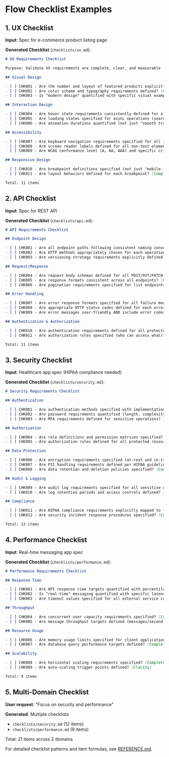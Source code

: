 # Flow Checklist Examples

## 1. UX Checklist

**Input**: Spec for e-commerce product listing page

**Generated Checklist** (`checklists/ux.md`):
```markdown
# UX Requirements Checklist

Purpose: Validate UX requirements are complete, clear, and measurable

## Visual Design

- [ ] CHK001 - Are the number and layout of featured products explicitly specified? [Completeness, Spec §FR-1]
- [ ] CHK002 - Are color scheme and typography requirements defined? [Completeness, Spec §UI-1]
- [ ] CHK003 - Is "modern design" quantified with specific visual examples or style guide? [Clarity, Spec §UI-2]

## Interaction Design

- [ ] CHK004 - Are hover state requirements consistently defined for all interactive elements? [Consistency]
- [ ] CHK005 - Are loading states specified for async operations (search, filter)? [Completeness]
- [ ] CHK006 - Are animation durations quantified (not just "smooth transitions")? [Clarity]

## Accessibility

- [ ] CHK007 - Are keyboard navigation requirements specified for all interactive features? [Coverage, Gap]
- [ ] CHK008 - Are screen reader labels defined for all non-text elements? [Coverage, Spec §A11Y-1]
- [ ] CHK009 - Are WCAG conformance level (A, AA, AAA) and specific criteria specified? [Clarity]

## Responsive Design

- [ ] CHK010 - Are breakpoint definitions specified (not just "mobile-friendly")? [Clarity]
- [ ] CHK011 - Are layout behaviors defined for each breakpoint? [Completeness]

Total: 11 items
```

## 2. API Checklist

**Input**: Spec for REST API

**Generated Checklist** (`checklists/api.md`):
```markdown
# API Requirements Checklist

## Endpoint Design

- [ ] CHK001 - Are all endpoint paths following consistent naming conventions? [Consistency]
- [ ] CHK002 - Are HTTP methods appropriately chosen for each operation? [Completeness]
- [ ] CHK003 - Are versioning strategy requirements explicitly defined? [Completeness, Spec §API-1]

## Request/Response

- [ ] CHK004 - Are request body schemas defined for all POST/PUT/PATCH endpoints? [Completeness]
- [ ] CHK005 - Are response formats consistent across all endpoints? [Consistency]
- [ ] CHK006 - Are pagination requirements specified for list endpoints? [Completeness, Gap]

## Error Handling

- [ ] CHK007 - Are error response formats specified for all failure modes? [Completeness]
- [ ] CHK008 - Are appropriate HTTP status codes defined for each error type? [Completeness]
- [ ] CHK009 - Are error messages user-friendly AND include error codes for debugging? [Clarity]

## Authentication & Authorization

- [ ] CHK010 - Are authentication requirements defined for all protected endpoints? [Coverage]
- [ ] CHK011 - Are authorization rules specified (who can access what)? [Completeness]

Total: 11 items
```

## 3. Security Checklist

**Input**: Healthcare app spec (HIPAA compliance needed)

**Generated Checklist** (`checklists/security.md`):
```markdown
# Security Requirements Checklist

## Authentication

- [ ] CHK001 - Are authentication methods specified with implementation details? [Completeness]
- [ ] CHK002 - Are password requirements quantified (length, complexity, expiration)? [Clarity, Spec §SEC-1]
- [ ] CHK003 - Are MFA requirements defined for sensitive operations? [Coverage, Gap]

## Authorization

- [ ] CHK004 - Are role definitions and permission matrices specified? [Completeness]
- [ ] CHK005 - Are authorization rules defined for all protected resources? [Coverage]

## Data Protection

- [ ] CHK006 - Are encryption requirements specified (at-rest and in-transit)? [Completeness, Spec §SEC-3]
- [ ] CHK007 - Are PII handling requirements defined per HIPAA guidelines? [Coverage, Compliance]
- [ ] CHK008 - Are data retention and deletion policies specified? [Completeness, Gap]

## Audit & Logging

- [ ] CHK009 - Are audit log requirements specified for all sensitive operations? [Completeness]
- [ ] CHK010 - Are log retention periods and access controls defined? [Completeness]

## Compliance

- [ ] CHK011 - Are HIPAA compliance requirements explicitly mapped to features? [Coverage, Compliance]
- [ ] CHK012 - Are security incident response procedures specified? [Completeness, Gap]

Total: 12 items
```

## 4. Performance Checklist

**Input**: Real-time messaging app spec

**Generated Checklist** (`checklists/performance.md`):
```markdown
# Performance Requirements Checklist

## Response Time

- [ ] CHK001 - Are API response time targets quantified with percentiles (p50, p95, p99)? [Clarity, Spec §NFR-1]
- [ ] CHK002 - Is "real-time" messaging quantified with specific latency thresholds? [Clarity, Spec §FR-5]
- [ ] CHK003 - Are timeout values specified for all external service calls? [Completeness, Gap]

## Throughput

- [ ] CHK004 - Are concurrent user capacity requirements specified? [Completeness, Spec §NFR-2]
- [ ] CHK005 - Are message throughput targets defined (messages/second)? [Clarity]

## Resource Usage

- [ ] CHK006 - Are memory usage limits specified for client applications? [Completeness, Gap]
- [ ] CHK007 - Are database query performance targets defined? [Completeness]

## Scalability

- [ ] CHK008 - Are horizontal scaling requirements specified? [Completeness, Spec §NFR-3]
- [ ] CHK009 - Are auto-scaling trigger points defined? [Clarity]

Total: 9 items
```

## 5. Multi-Domain Checklist

**User request**: "Focus on security and performance"

**Generated**: Multiple checklists
- `checklists/security.md` (12 items)
- `checklists/performance.md` (9 items)

Total: 21 items across 2 domains

For detailed checklist patterns and item formulas, see [REFERENCE.md](./REFERENCE.md).

